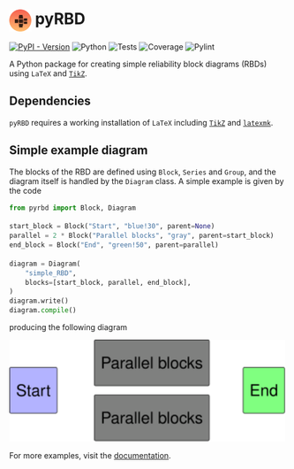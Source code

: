 # <img alt="pyRBDlogo" src="https://raw.githubusercontent.com/hghugdal/pyrbd/23d7f00ca74e8465df3760821488b4bb78df803c/docs/images/logo.svg" width=40 align=top> pyRBD

[![PyPI - Version](https://img.shields.io/pypi/v/pyrbd)](https://pypi.org/project/pyrbd/)
<img alt="Python" src="https://img.shields.io/badge/Python->= 3.10-blue?logo=python&link=None">
<img alt="Tests" src="https://img.shields.io/badge/Tests-Passing-darkgreen?logo=pytest&link=None">
<img alt="Coverage" src="https://img.shields.io/badge/Coverage-99%25-darkgreen?link=None">
<img alt="Pylint" src="https://img.shields.io/badge/Pylint-10%2F10-darkgreen?link=None">

A Python package for creating simple reliability block diagrams (RBDs) using `LaTeX` and [`TikZ`](https://en.wikipedia.org/wiki/PGF/TikZ).

## Dependencies
`pyRBD` requires a working installation of `LaTeX` including [`TikZ`](https://en.wikipedia.org/wiki/PGF/TikZ) and [`latexmk`](https://ctan.org/pkg/latexmk/).

## Simple example diagram
The blocks of the RBD are defined using `Block`, `Series` and `Group`, and the diagram itself is handled by the `Diagram` class. A simple example is given by the code

```python linenums="1"
from pyrbd import Block, Diagram

start_block = Block("Start", "blue!30", parent=None)
parallel = 2 * Block("Parallel blocks", "gray", parent=start_block)
end_block = Block("End", "green!50", parent=parallel)

diagram = Diagram(
    "simple_RBD",
    blocks=[start_block, parallel, end_block],
)
diagram.write()
diagram.compile()
```

producing the following diagram
<div><img src="https://raw.githubusercontent.com/hghugdal/pyrbd/e11808e9a40c902f0e1c2c2b0b42ca0d90170cd1/docs/examples/simple_RBD.svg" width=500/></div>

For more examples, visit the [documentation](https://hghugdal.github.io/pyrbd/).
